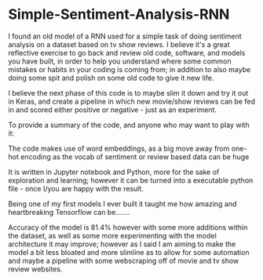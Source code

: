 # Simple-Sentiment-Analysis-RNN
I found an old model of a RNN used for a simple task of doing sentiment analysis on a dataset based on tv show reviews. I believe it's a great reflective exercise to go back and review old code, software, and models you have built, in order to help you understand where some common mistakes or habits in your coding is coming from; in addition to also maybe doing some spit and polish on some old code to give it new life.

I believe the next phase of this code is to maybe slim it down and try it out in Keras, and create a pipeline in which new movie/show reviews can be fed in and scored either positive or negative - just as an experiment.

To provide a summary of the code, and anyone who may want to play with it:

The code makes use of word embeddings, as a big move away from one-hot encoding as the vocab of sentiment or review based data can be huge

It is written in Jupyter notebook and Python, more for the sake of exploration and learning; however it can be turned into a executable python file - once I/you are happy with the result.

Being one of my first models I ever built it taught me how amazing and heartbreaking Tensorflow can be.......

Accuracy of the model is 81.4% however with some more additions within the dataset, as well as some more experimenting with the model architecture it may improve; however as I said I am aiming to make the model a bit less bloated and more slimline as to allow for some automation and maybe a pipeline with some webscraping off of movie and tv show review websites.
